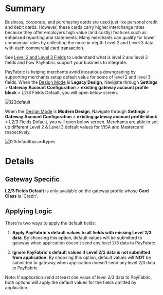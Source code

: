 ﻿# Summary

Business, corporate, and purchasing cards are used just like personal credit and debit cards. However, these cards carry higher interchange rates because they offer employers high value (and costly) features such as enhanced reporting and statements. Many merchants can qualify for lower commercial rates by collecting the more in‑depth Level 2 and Level 3 data with each commercial card transaction.

See [Level 2 and Level 3 Fields](https://github.com/PayFabric/APIs/blob/master/PayFabric/Sections/Level%202%20and%20Level%203%20Fields.md ) to understand what is level 2 and level 3 fields and how PayFabric support your business to integrate.

PayFabric is helping merchants avoid incautious downgrading by supporting merchants setup default value for some of level 2 and level 3 fields. When the [Design Mode](PayFabric%20Settings.md#design-mode) is **Legacy Design**, Navigate through **Settings** > **Gateway Account Configuration** > **existing gateway account profile block** > L2/3 Fields Default, you will open below screen.

![l23default](https://github-screenshot-repository.s3-us-west-1.amazonaws.com/V3/L2%263+Fields+Default.png)

When the [Design Mode](PayFabric%20Settings.md#design-mode) is **Modern Design**, Navigate through **Settings** > **Gateway Account Configuration** > **existing gateway account profile block** > L2/3 Fields Default, you will open below screen. Merchants are able to set up different Level 2 & Level 3 default values for VISA and Mastercard respectively. 

![l23defaultbycardtypes](https://github-screenshot-repository.s3-us-west-1.amazonaws.com/V3/L2%263+Fields+Default+by+Card+Types.png)

# Details

## Gateway Specific

**L2/3 Fields Default** is  only available on the gateway profile whose **Card Class** is 'Credit'. 

## Applying Logic

There're two ways to apply the default fields:

1. **Apply PayFabric's default values to all fields with missing Level 2/3 data**. By choosing this option, default values will be submitted to gateway when application doesn't send any level 2/3 data to PayFabric.

2. **Ignore PayFabric's default values if Level 2/3 data is not submitted from application**. By choosing this option, default values will **NOT** be submitted to gateway when application doesn't send any level 2/3 data to PayFabric.

Note: If application send at least one value of level 2/3 data to PayFabric, both options will apply the default values for the fields omitted by application.

